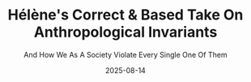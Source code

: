 ---
layout: post
title: Hélène's Correct & Based Take On Anthropological Invariants
subtitle: And How We As A Society Violate Every Single One Of Them
date: 2025-08-14
permalink: /invariants/
---